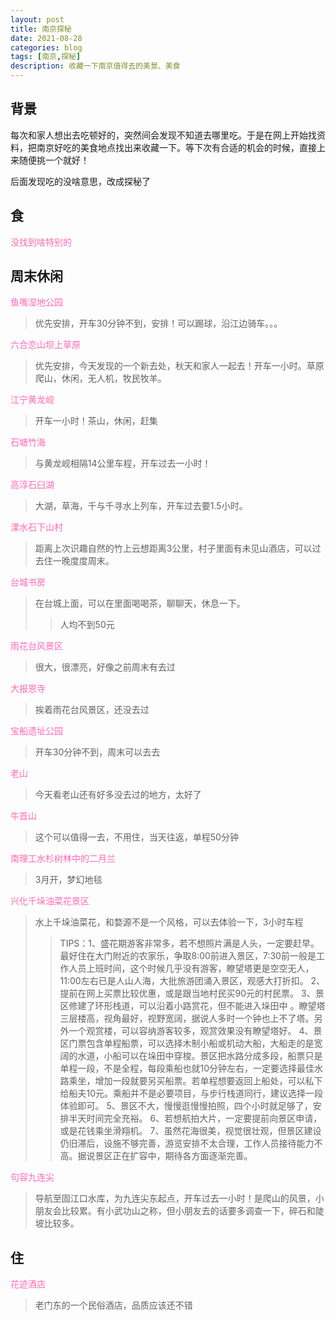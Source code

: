 ```yaml
---
layout: post
title: 南京探秘
date: 2021-08-28
categories: blog
tags: [南京,探秘]
description: 收藏一下南京值得去的美景、美食
---
```


## 背景
每次和家人想出去吃顿好的，突然间会发现不知道去哪里吃。于是在网上开始找资料，把南京好吃的美食地点找出来收藏一下。等下次有合适的机会的时候，直接上来随便挑一个就好！

后面发现吃的没啥意思，改成探秘了

## 食

<font color=HotPink>没找到啥特别的</font>


## 周末休闲

<font color=HotPink>鱼嘴湿地公园</font>

> 优先安排，开车30分钟不到，安排！可以踢球，沿江边骑车。。。

<font color=HotPink>六合恋山坝上草原</font>

> 优先安排，今天发现的一个新去处，秋天和家人一起去！开车一小时。草原爬山，休闲，无人机，牧民牧羊。

<font color=HotPink>江宁黄龙岘</font>

> 开车一小时！茶山，休闲，赶集

<font color=HotPink>石塘竹海</font>

> 与黄龙岘相隔14公里车程，开车过去一小时！

<font color=HotPink>高淳石臼湖</font>

> 大湖，草海，千与千寻水上列车，开车过去要1.5小时。

<font color=HotPink>溧水石下山村</font>

> 距离上次识趣自然的竹上云想距离3公里，村子里面有未见山酒店，可以过去住一晚度度周末。

<font color=HotPink>台城书房</font>

> 在台城上面，可以在里面喝喝茶，聊聊天，休息一下。
>>人均不到50元

<font color=HotPink>雨花台风景区</font>

> 很大，很漂亮，好像之前周末有去过


<font color=HotPink>大报恩寺</font>

> 挨着雨花台风景区，还没去过

<font color=HotPink>宝船遗址公园</font>

> 开车30分钟不到，周末可以去去


<font color=HotPink>老山</font>

> 今天看老山还有好多没去过的地方，太好了

<font color=HotPink>牛首山</font>

> 这个可以值得一去，不用住，当天往返，单程50分钟

<font color=HotPink>南理工水杉树林中的二月兰</font>

> 3月开，梦幻地毯

<font color=HotPink>兴化千垛油菜花景区</font>

> 水上千垛油菜花，和婺源不是一个风格，可以去体验一下，3小时车程
>> TIPS：1、盛花期游客非常多，若不想照片满是人头，一定要赶早。最好住在大门附近的农家乐，争取8:00前进入景区，7:30前一般是工作人员上班时间，这个时候几乎没有游客，瞭望塔更是空空无人，11:00左右已是人山人海，大批旅游团涌入景区，观感大打折扣。
2、提前在网上买票比较优惠，或是跟当地村民买90元的村民票。
3、景区修建了环形栈道，可以沿着小路赏花，但不能进入垛田中 。瞭望塔三层楼高，视角最好，视野宽阔，据说人多时一个钟也上不了塔。另外一个观赏楼，可以容纳游客较多，观赏效果没有瞭望塔好。
4、景区门票包含单程船票，可以选择木制小船或机动大船，大船走的是宽阔的水道，小船可以在垛田中穿梭。景区把水路分成多段，船票只是单程一段，不是全程，每段乘船也就10分钟左右，一定要选择最佳水路乘坐，增加一段就要另买船票。若单程想要返回上船处，可以私下给船夫10元。乘船并不是必要项目，与步行栈道同行，建议选择一段体验即可。
5、景区不大，慢慢逛慢慢拍照，四个小时就足够了，安排半天时间完全充裕。
6、若想航拍大片，一定要提前向景区申请，或是花钱乘坐滑翔机。
7、虽然花海很美，视觉很壮观，但景区建设仍旧滞后，设施不够完善，游览安排不太合理，工作人员接待能力不高。据说景区正在扩容中，期待各方面逐渐完善。

<font color=HotPink>句容九连尖</font>

> 导航至固江口水库，为九连尖东起点，开车过去一小时！是爬山的风景，小朋友会比较累。有小武功山之称，但小朋友去的话要多调查一下，碎石和陡坡比较多。


## 住

<font color=HotPink>花迹酒店</font>

> 老门东的一个民俗酒店，品质应该还不错












